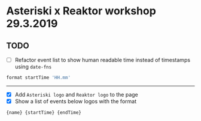 # Asteriski x Reaktor workshop 29.3.2019

## TODO
 - [ ] Refactor event list to show human readable time instead of timestamps using `date-fns`
```javascript
format startTime 'HH.mm'
```
---
- [x] Add `Asteriski logo` and `Reaktor logo` to the page
 - [x] Show a list of events below logos with the format 
```javascript
{name} {startTime} {endTime}
```